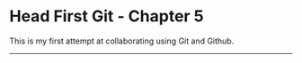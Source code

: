 # Head First Git - Chapter 5

This is my first attempt at collaborating using Git and Github.

----
